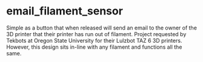 # email_filament_sensor
Simple as a button that when released will send an email to the owner of the 3D printer that their printer has run out of filament. Project requested by Tekbots at Oregon State University for their Lulzbot TAZ 6 3D printers. However, this design sits in-line with any filament and functions all the same.
